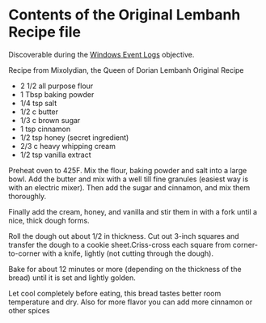 # Contents of the Original Lembanh Recipe file

Discoverable during the <a href="../../quests/Recover_the_Tolkien_Ring/03_Windows_Event_Logs/">Windows Event Logs</a> objective.


Recipe from Mixolydian, the Queen of Dorian
Lembanh Original Recipe
 
* 2 1/2 all purpose flour
* 1 Tbsp baking powder
* 1/4 tsp salt
* 1/2 c  butter
* 1/3 c brown sugar
* 1 tsp cinnamon
* 1/2 tsp honey (secret ingredient)
* 2/3 c heavy whipping cream
* 1/2 tsp vanilla extract

Preheat oven to 425F. Mix the flour, baking powder and salt into a large bowl. Add the butter and mix with a well till fine granules (easiest way is with an electric mixer). Then add the sugar and cinnamon, and mix them thoroughly.

Finally add the cream, honey, and vanilla and stir them in with a fork until a nice, thick dough forms.

Roll the dough out about 1/2 in thickness. Cut out 3-inch squares and transfer the dough to a cookie sheet.Criss-cross each square from corner-to-corner with a knife, lightly (not cutting through the dough).

Bake for about 12 minutes or more (depending on the thickness of the bread) until it is set and lightly golden.

Let cool completely before eating, this bread tastes better room temperature and dry. Also for more flavor you can add more cinnamon or other spices